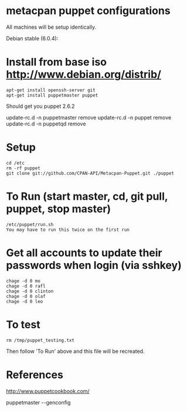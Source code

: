 # metacpan puppet configurations

All machines will be setup identically.

Debian stable (6.0.4):

# Install from base iso http://www.debian.org/distrib/
    apt-get install openssh-server git
    apt-get install puppetmaster puppet

Should get you puppet 2.6.2

update-rc.d -n puppetmaster remove
update-rc.d -n puppet remove
update-rc.d -n puppetqd remove

# Setup
    cd /etc
    rm -rf puppet
    git clone git://github.com/CPAN-API/Metacpan-Puppet.git ./puppet
   
# To Run (start master, cd, git pull, puppet, stop master)
    /etc/puppet/run.sh
    You may have to run this twice on the first run
    
# Get all accounts to update their passwords when login (via sshkey)
    chage -d 0 mo
    chage -d 0 rafl
    chage -d 0 clinton
    chage -d 0 olaf
    chage -d 0 leo

# To test
    rm /tmp/puppet_testing.txt
Then follow 'To Run' above and this file will be recreated.

# References

http://www.puppetcookbook.com/
                 
puppetmaster --genconfig
